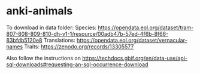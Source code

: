 # anki-animals

To download in data folder:
Species: https://opendata.eol.org/dataset/tram-807-808-809-810-dh-v1-1/resource/00adb47b-57ed-4f6b-8f66-83bfdb5120e8
Translations: https://opendata.eol.org/dataset/vernacular-names
Traits: https://zenodo.org/records/13305577

Also follow the instructions on https://techdocs.gbif.org/en/data-use/api-sql-downloads#requesting-an-sql-occurrence-download
